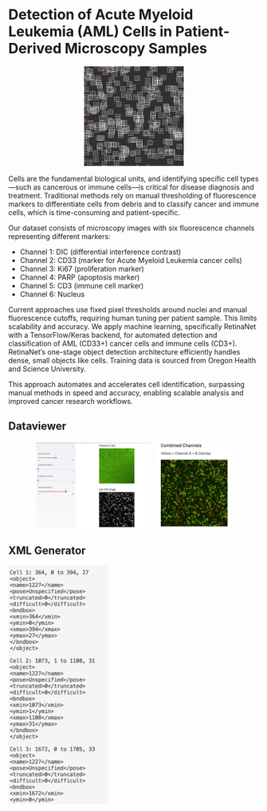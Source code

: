 # Detection of Acute Myeloid Leukemia (AML) Cells in Patient-Derived Microscopy Samples
<p align="center">
  <img src="misc/predictions.png" width="200px" />
</p>
Cells are the fundamental biological units, and identifying specific cell types—such as cancerous or immune cells—is critical for disease diagnosis and treatment. Traditional methods rely on manual thresholding of fluorescence markers to differentiate cells from debris and to classify cancer and immune cells, which is time-consuming and patient-specific.

Our dataset consists of microscopy images with six fluorescence channels representing different markers:
- Channel 1: DIC (differential interference contrast)
- Channel 2: CD33 (marker for Acute Myeloid Leukemia cancer cells)
- Channel 3: Ki67 (proliferation marker)
- Channel 4: PARP (apoptosis marker)
- Channel 5: CD3 (immune cell marker)
- Channel 6: Nucleus

Current approaches use fixed pixel thresholds around nuclei and manual fluorescence cutoffs, requiring human tuning per patient sample. This limits scalability and accuracy. We apply machine learning, specifically RetinaNet with a TensorFlow/Keras backend, for automated detection and classification of AML (CD33+) cancer cells and immune cells (CD3+). RetinaNet’s one-stage object detection architecture efficiently handles dense, small objects like cells. Training data is sourced from Oregon Health and Science University.

This approach automates and accelerates cell identification, surpassing manual methods in speed and accuracy, enabling scalable analysis and improved cancer research workflows.

## Dataviewer

<p align="center">
  <img src="misc/dataviewer_overlay.png" width="45%" style="margin-right: 10px;" />
  <img src="misc/combinedchannels.png" width="30%" />
</p>


## XML Generator
<p>
  <img src="misc/xml_output.png" width="200px" />
</p>

